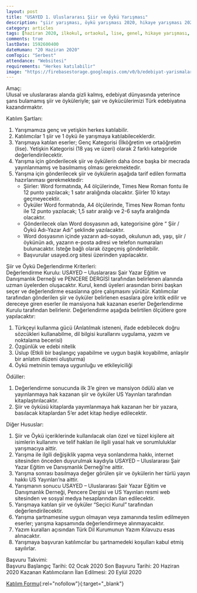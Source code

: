 ```yaml
---
layout: post
title: "USAYED 1. Uluslararası Şiir ve Öykü Yarışması"
description: "şiir yarışması, öykü yarışması 2020, hikaye yarışması 2020, hikaye yarışmaları, öykü yarışmaları"
category: articles
tags: [haziran 2020, ilkokul, ortaokul, lise, genel, hikaye yarışması, şiir yarışması]
comments: true
lastDate: 1592600400
dateHuman: "20 Haziran 2020"
comTopic: "Serbest"
attendance: "Websitesi"
requirements: "Herkes katılabilir"
image: "https://firebasestorage.googleapis.com/v0/b/edebiyat-yarismalari.appspot.com/o/usayed-siir-oyku-yarismasi.jpg?alt=media&token=fbae53e3-4ca9-492e-84de-274f3c3a5b8d"
---
```


Amaç:  
Ulusal ve uluslararası alanda gizli kalmış, edebiyat dünyasında yeterince şans bulamamış şiir ve öyküleriyle; şair ve öykücülerimizi Türk edebiyatına kazandırmaktır.

Katılım Şartları:  
1. Yarışmamıza genç ve yetişkin herkes katılabilir.
2. Katılımcılar 1 şiir ve 1 öykü ile yarışmaya katılabileceklerdir.
3. Yarışmaya katılan eserler; Genç Kategorisi (İlköğretim ve ortaöğretim (lise). Yetişkin Kategorisi (18 yaş ve üzeri) olarak 2 farklı kategoride değerlendirilecektir.
4. Yarışma için gönderilecek şiir ve öykülerin daha önce başka bir mecrada yayınlanmamış ve basılmamış olması gerekmektedir.
5. Yarışma için gönderilecek şiir ve öykülerin aşağıda tarif edilen formatta hazırlanması gerekmektedir:
    - Şiirler: Word formatında, A4 ölçülerinde, Times New Roman fontu ile 12 punto yazılacak; 1 satır aralığında olacaktır. Şiirler 10 kıtayı geçmeyecektir.
    - Öyküler Word formatında, A4 ölçülerinde, Times New Roman fontu ile 12 punto yazılacak; 1,5 satır aralığı ve 2-6 sayfa aralığında olacaktır.
    - Gönderilecek olan Word dosyasının adı, kategorisine göre “ Şiir / Öykü Adı-Yazar Adı” şeklinde yazılacaktır.
    - Word dosyasının içinde yazarın adı-soyadı, okulunun adı, yaşı, şiir / öykünün adı, yazarın e-posta adresi ve telefon numaraları bulunacaktır. İsteğe bağlı olarak özgeçmiş gönderilebilir.
    - Başvurular usayed.org sitesi üzerinden yapılacaktır. 

Şiir ve Öykü Değerlendirme Kriterleri:  
Değerlendirme Kurulu: USAYED – Uluslararası Şair Yazar Eğitim ve Danışmanlık Derneği ve PENCERE DERGİSİ tarafından belirlenen alanında uzman üyelerden oluşacaktır. Kurul, kendi üyeleri arasından birini başkan seçer ve değerlendirme esaslarına göre çalışmasını yürütür. Katılımcılar tarafından gönderilen şiir ve öyküler belirlenen esaslara göre kritik edilir ve dereceye giren eserler ile mansiyona hak kazanan eserler Değerlendirme Kurulu tarafından belirlenir.
Değerlendirme aşağıda belirtilen ölçütlere gore yapılacaktır:
1. Türkçeyi kullanma gücü (Anlatılmak isteneni, ifade edebilecek doğru sözcükleri kullanabilme, dil bilgisi kurallarını uygulama, yazım ve noktalama becerisi)
2. Özgünlük ve edebi nitelik
3. Üslup (Etkili bir başlangıç yapabilme ve uygun başlık koyabilme, anlaşılır bir anlatım düzeni oluşturma)
4. Öykü metninin temaya uygunluğu ve etkileyiciliği

Ödüller:  
1. Değerlendirme sonucunda ilk 3’e giren ve mansiyon ödülü alan ve yayınlanmaya hak kazanan şiir ve öyküler US Yayınları tarafından kitaplaştırılacaktır.
2. Şiir ve öyküsü kitaplarda yayımlanmaya hak kazanan her bir yazara, basılacak kitaplardan 5’er adet kitap hediye edilecektir.

Diğer Hususlar:  
1. Şiir ve Öykü içeriklerinde kullanılacak olan özel ve tüzel kişilere ait isimlerin kullanımı ve telif hakları ile ilgili yasal hak ve sorumluluklar yarışmacıya aittir.
2. Yarışma ile ilgili değişiklik yapma veya sonlandırma hakkı, internet sitesinden önceden duyurulmak kaydıyla USAYED – Uluslararası Şair Yazar Eğitim ve Danışmanlık Derneği’ne aittir.
3. Yarışma sonrası basılmaya değer görülen şiir ve öykülerin her türlü yayın hakkı US Yayınları’na aittir. 
4. Yarışmanın sonucu USAYED – Uluslararası Şair Yazar Eğitim ve Danışmanlık Derneği, Pencere Dergisi ve US Yayınları resmi web sitesinden ve sosyal medya hesaplarından ilan edilecektir.
5. Yarışmaya katılan şiir ve öyküler “Seçici Kurul” tarafından değerlendirilecektir.
6. Yarışma şartnamesine uygun olmayan veya zamanında teslim edilmeyen eserler; yarışma kapsamında değerlendirmeye alınmayacaktır.
7. Yazım kuralları açısından Türk Dil Kurumunun Yazım Kılavuzu esas alınacaktır.
8. Yarışmaya başvuran katılımcılar bu şartnamedeki koşulları kabul etmiş sayılırlar.

Başvuru Takvimi:  
Başvuru Başlangıç Tarihi: 02 Ocak 2020
Son Başvuru Tarihi: 20 Haziran 2020
Kazanan Katılımcıların İlan Edilmesi: 20 Eylül 2020

[Katılım Formu](http://www.usayed.org/?pnum=10&pt=Yar%C4%B1%C5%9Fma+Ko%C5%9Fullar%C4%B1&utm_source=edebiyatyarismalari.com&utm_medium=affiliate&utm_campaign=cpc){:rel="nofollow"}{:target="_blank"}